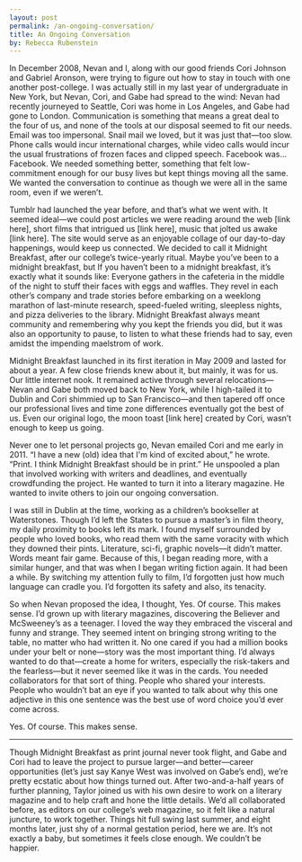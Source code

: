 ```yaml
---
layout: post
permalink: /an-ongoing-conversation/
title: An Ongoing Conversation
by: Rebecca Rubenstein
---
```


In December 2008, Nevan and I, along with our good friends Cori Johnson and Gabriel Aronson, were trying to figure out how to stay in touch with one another post-college. I was actually still in my last year of undergraduate in New York, but Nevan, Cori, and Gabe had spread to the wind: Nevan had recently journeyed to Seattle, Cori was home in Los Angeles, and Gabe had gone to London. Communication is something that means a great deal to the four of us, and none of the tools at our disposal seemed to fit our needs. Email was too impersonal. Snail mail we loved, but it was just that—too slow. Phone calls would incur international charges, while video calls would incur the usual frustrations of frozen faces and clipped speech. Facebook was…Facebook. We needed something better, something that felt low-commitment enough for our busy lives but kept things moving all the same. We wanted the conversation to continue as though we were all in the same room, even if we weren’t. 

Tumblr had launched the year before, and that’s what we went with. It seemed ideal—we could post articles we were reading around the web [link here], short films that intrigued us [link here], music that jolted us awake [link here]. The site would serve as an enjoyable collage of our day-to-day happenings, would keep us connected. We decided to call it Midnight Breakfast, after our college’s twice-yearly ritual. Maybe you’ve been to a midnight breakfast, but If you haven’t been to a midnight breakfast, it’s exactly what it sounds like: Everyone gathers in the cafeteria in the middle of the night to stuff their faces with eggs and waffles. They revel in each other’s company and trade stories before embarking on a weeklong marathon of last-minute research, speed-fueled writing, sleepless nights, and pizza deliveries to the library. Midnight Breakfast always meant community and remembering why you kept the friends you did, but it was also an opportunity to pause, to listen to what these friends had to say, even amidst the impending maelstrom of work.

Midnight Breakfast launched in its first iteration in May 2009 and lasted for about a year. A few close friends knew about it, but mainly, it was for us. Our little internet nook. It remained active through several relocations—Nevan and Gabe both moved back to New York, while I high-tailed it to Dublin and Cori shimmied up to San Francisco—and then tapered off once our professional lives and time zone differences eventually got the best of us. Even our original logo, the moon toast [link here] created by Cori, wasn’t enough to keep us going. 

Never one to let personal projects go, Nevan emailed Cori and me early in 2011. “I have a new (old) idea that I'm kind of excited about,” he wrote. “Print. I think Midnight Breakfast should be in print.” He unspooled a plan that involved working with writers and deadlines, and eventually crowdfunding the project. He wanted to turn it into a literary magazine. He wanted to invite others to join our ongoing conversation.

I was still in Dublin at the time, working as a children’s bookseller at Waterstones. Though I’d left the States to pursue a master’s in film theory, my daily proximity to books left its mark. I found myself surrounded by people who loved books, who read them with the same voracity with which they downed their pints. Literature, sci-fi, graphic novels—it didn’t matter. Words meant fair game. Because of this, I began reading more, with a similar hunger, and that was when I began writing fiction again. It had been a while. By switching my attention fully to film, I’d forgotten just how much language can cradle you. I’d forgotten its safety and also, its tenacity. 

So when Nevan proposed the idea, I thought, Yes. Of course. This makes sense. I’d grown up with literary magazines, discovering the Believer and McSweeney’s as a teenager. I loved the way they embraced the visceral and funny and strange. They seemed intent on bringing strong writing to the table, no matter who had written it. No one cared if you had a million books under your belt or none—story was the most important thing. I’d always wanted to do that—create a home for writers, especially the risk-takers and the fearless—but it never seemed like it was in the cards. You needed collaborators for that sort of thing. People who shared your interests. People who wouldn’t bat an eye if you wanted to talk about why this one adjective in this one sentence was the best use of word choice you’d ever come across.

Yes. Of course. This makes sense.

***

Though Midnight Breakfast as print journal never took flight, and Gabe and Cori had to leave the project to pursue larger—and better—career opportunities (let’s just say Kanye West was involved on Gabe’s end), we’re pretty ecstatic about how things turned out. After two-and-a-half years of further planning, Taylor joined us with his own desire to work on a literary magazine and to help craft and hone the little details. We’d all collaborated before, as editors on our college’s web magazine, so it felt like a natural juncture, to work together. Things hit full swing last summer, and eight months later, just shy of a normal gestation period, here we are. It’s not exactly a baby, but sometimes it feels close enough. We couldn’t be happier.